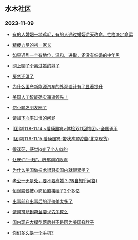 ## 水木社区 
### 2023-11-09

+ [有的人婚姻一地鸡毛，有的人通过婚姻逆天改命，性格决定命运](https://www.mysmth.net/nForum/article/FamilyLife/1766464192)

+ [精疲力尽的初一家长](https://www.mysmth.net/nForum/article/PreUnivEdu/120890)

+ [如果遇到一个有地位、温和、进取，还没有结婚的中年男](https://www.mysmth.net/nForum/article/Love/6259734)

+ [网上聊了个离过婚的妹子](https://www.mysmth.net/nForum/article/Age/20317560)

+ [房贷还清了](https://www.mysmth.net/nForum/article/WorkLife/3435334)

+ [为什么国产新能源汽车的外观设计有了显著提升](https://www.mysmth.net/nForum/article/AutoWorld/1944719505)

+ [美国人工智能确实遥遥领先！](https://www.mysmth.net/nForum/article/ITExpress/2502156)

+ [何小鹏发朋友圈了](https://www.mysmth.net/nForum/article/GreenAuto/1402185)

+ [请加下心率过慢的问题](https://www.mysmth.net/nForum/article/Tooooold/374685)

+ [[团购]11.8-11.14 <爱康国宾>体检双11回馈团~-全国通用](https://www.mysmth.net/nForum/article/ADAgent_TG/1312161)

+ [[团购]11.9-11.15 爱康国宾-带状疱疹疫苗(北京现货)](https://www.mysmth.net/nForum/article/ADAgent_TG/1312223)

+ [很迷茫，感觉lg变了个人似的](https://www.mysmth.net/nForum/article/Love/6271580)

+ [让我们“一起”，听那海的歌声](https://www.mysmth.net/nForum/article/Tooooold/373296)

+ [为什么美国做技术很轻松国内就很累呢？](https://www.mysmth.net/nForum/article/WorkLife/3435764)

+ [老公一无是处，要不要离婚？(转自知乎问答)](https://www.mysmth.net/nForum/article/Divorce/2047967)

+ [恒润股份被小鳄鱼直接砸了2个多亿](https://www.mysmth.net/nForum/article/Stock/10697249)

+ [出事前和出事后的评价差太多了](https://www.mysmth.net/nForum/article/FamilyLife/1766466157)

+ [请问可以到荷兰要求安乐死么](https://www.mysmth.net/nForum/article/Tooooold/374108)

+ [国内现在大模型落后并不是因为美国掐脖子](https://www.mysmth.net/nForum/article/ITExpress/2502370)

+ [你们多久换一个手机?](https://www.mysmth.net/nForum/article/DigiHome/1246033)

